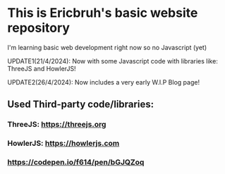 # This is Ericbruh's basic website repository
I'm learning basic web development right now so no Javascript (yet)


UPDATE1(21/4/2024): Now with some Javascript code with libraries like: ThreeJS and HowlerJS!

UPDATE2(26/4/2024): Now includes a very early W.I.P Blog page!

## Used Third-party code/libraries:
### ThreeJS: https://threejs.org
### HowlerJS: https://howlerjs.com
### https://codepen.io/f614/pen/bGJQZoq

